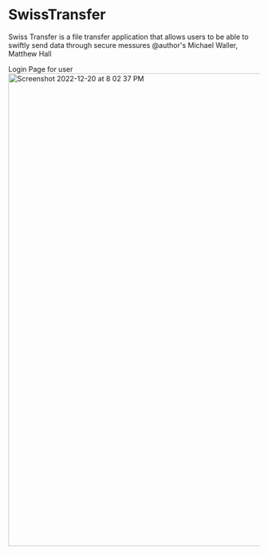 # SwissTransfer
Swiss Transfer is a file transfer application that allows users to be able to swiftly send data through secure messures
@author's Michael Waller, Matthew Hall

Login Page for user
<img width="949" alt="Screenshot 2022-12-20 at 8 02 37 PM" src="https://user-images.githubusercontent.com/88130290/208796147-bdcf70a3-9d81-4114-89d7-273c7430eba1.png">
